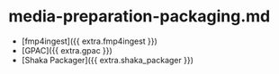 # media-preparation-packaging.md

- [fmp4ingest]({{ extra.fmp4ingest }})
- [GPAC]({{ extra.gpac }})
- [Shaka Packager]({{ extra.shaka_packager }})